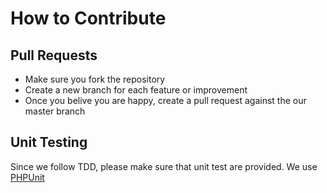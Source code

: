# How to Contribute

## Pull Requests

- Make sure you fork the repository
- Create a new branch for each feature or improvement
- Once you belive you are happy, create a pull request against the our master branch

## Unit Testing

Since we follow TDD, please make sure that unit test are provided. We use [PHPUnit](https://github.com/sebastianbergmann/phpunit/)

